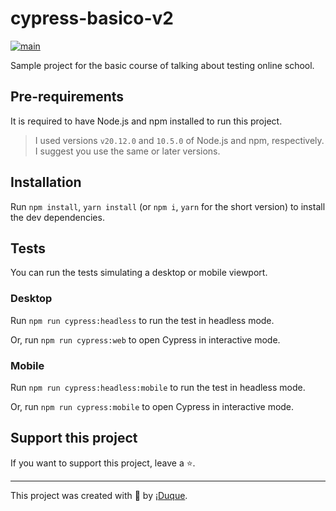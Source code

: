 # cypress-basico-v2

[![main](https://github.com/AlexMarquesAlves/cypress-basico-v2/actions/workflows/ci.yml/badge.svg)](https://github.com/AlexMarquesAlves/cypress-basico-v2/actions)

Sample project for the basic course of talking about testing online school.

## Pre-requirements

It is required to have Node.js and npm installed to run this project.

> I used versions `v20.12.0` and `10.5.0` of Node.js and npm, respectively. I suggest you use the same or later versions.

## Installation

Run `npm install`, `yarn install` (or `npm i`, `yarn` for the short version) to install the dev dependencies.

## Tests

You can run the tests simulating a desktop or mobile viewport.

### Desktop

Run `npm run cypress:headless` to run the test in headless mode.

Or, run `npm run cypress:web` to open Cypress in interactive mode.

### Mobile

Run `npm run cypress:headless:mobile` to run the test in headless mode.

Or, run `npm run cypress:mobile` to open Cypress in interactive mode.

## Support this project

If you want to support this project, leave a ⭐.

___

This project was created with 💚 by [¡Duque](https://iduque.online).
